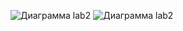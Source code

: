 ![Диаграмма lab2](https://user-images.githubusercontent.com/79829528/201685736-2a09b61d-3b22-4237-b47a-446d3a414c47.png)
![Диаграмма lab2](https://user-images.githubusercontent.com/79829528/201322815-b5780bbf-1a2c-4b66-98d5-9337d7f0e084.png)

